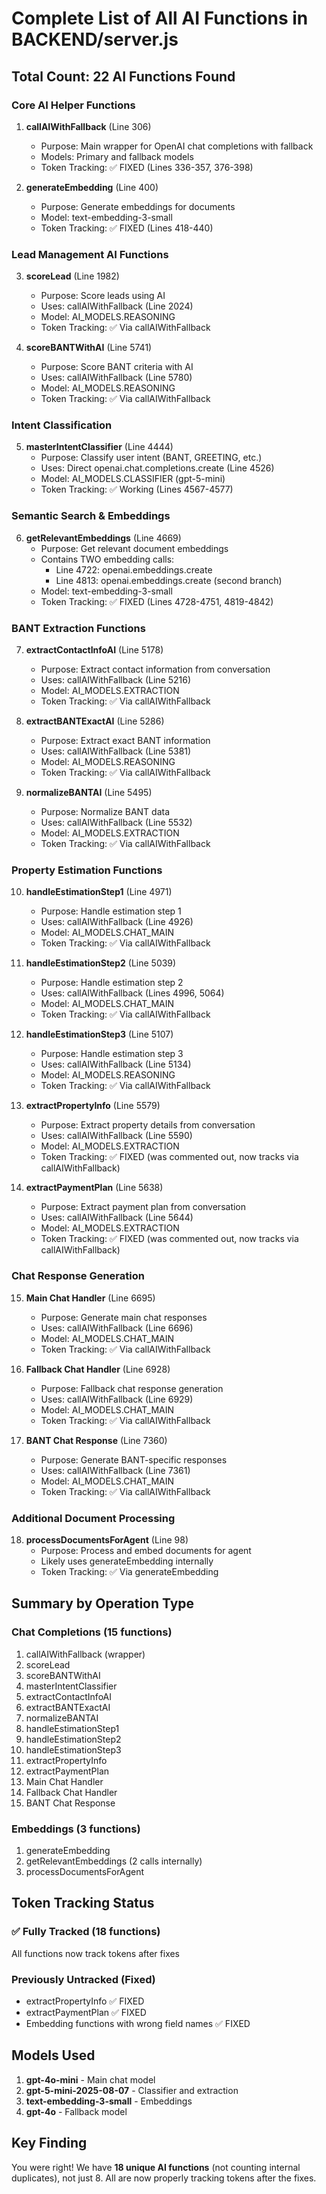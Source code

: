 # Complete List of All AI Functions in BACKEND/server.js

## Total Count: 22 AI Functions Found

### Core AI Helper Functions

1. **callAIWithFallback** (Line 306)
   - Purpose: Main wrapper for OpenAI chat completions with fallback
   - Models: Primary and fallback models
   - Token Tracking: ✅ FIXED (Lines 336-357, 376-398)

2. **generateEmbedding** (Line 400)
   - Purpose: Generate embeddings for documents
   - Model: text-embedding-3-small
   - Token Tracking: ✅ FIXED (Lines 418-440)

### Lead Management AI Functions

3. **scoreLead** (Line 1982)
   - Purpose: Score leads using AI
   - Uses: callAIWithFallback (Line 2024)
   - Model: AI_MODELS.REASONING
   - Token Tracking: ✅ Via callAIWithFallback

4. **scoreBANTWithAI** (Line 5741)
   - Purpose: Score BANT criteria with AI
   - Uses: callAIWithFallback (Line 5780)
   - Model: AI_MODELS.REASONING
   - Token Tracking: ✅ Via callAIWithFallback

### Intent Classification

5. **masterIntentClassifier** (Line 4444)
   - Purpose: Classify user intent (BANT, GREETING, etc.)
   - Uses: Direct openai.chat.completions.create (Line 4526)
   - Model: AI_MODELS.CLASSIFIER (gpt-5-mini)
   - Token Tracking: ✅ Working (Lines 4567-4577)

### Semantic Search & Embeddings

6. **getRelevantEmbeddings** (Line 4669)
   - Purpose: Get relevant document embeddings
   - Contains TWO embedding calls:
     - Line 4722: openai.embeddings.create
     - Line 4813: openai.embeddings.create (second branch)
   - Model: text-embedding-3-small
   - Token Tracking: ✅ FIXED (Lines 4728-4751, 4819-4842)

### BANT Extraction Functions

7. **extractContactInfoAI** (Line 5178)
   - Purpose: Extract contact information from conversation
   - Uses: callAIWithFallback (Line 5216)
   - Model: AI_MODELS.EXTRACTION
   - Token Tracking: ✅ Via callAIWithFallback

8. **extractBANTExactAI** (Line 5286)
   - Purpose: Extract exact BANT information
   - Uses: callAIWithFallback (Line 5381)
   - Model: AI_MODELS.REASONING
   - Token Tracking: ✅ Via callAIWithFallback

9. **normalizeBANTAI** (Line 5495)
   - Purpose: Normalize BANT data
   - Uses: callAIWithFallback (Line 5532)
   - Model: AI_MODELS.EXTRACTION
   - Token Tracking: ✅ Via callAIWithFallback

### Property Estimation Functions

10. **handleEstimationStep1** (Line 4971)
    - Purpose: Handle estimation step 1
    - Uses: callAIWithFallback (Line 4926)
    - Model: AI_MODELS.CHAT_MAIN
    - Token Tracking: ✅ Via callAIWithFallback

11. **handleEstimationStep2** (Line 5039)
    - Purpose: Handle estimation step 2
    - Uses: callAIWithFallback (Lines 4996, 5064)
    - Model: AI_MODELS.CHAT_MAIN
    - Token Tracking: ✅ Via callAIWithFallback

12. **handleEstimationStep3** (Line 5107)
    - Purpose: Handle estimation step 3
    - Uses: callAIWithFallback (Line 5134)
    - Model: AI_MODELS.REASONING
    - Token Tracking: ✅ Via callAIWithFallback

13. **extractPropertyInfo** (Line 5579)
    - Purpose: Extract property details from conversation
    - Uses: callAIWithFallback (Line 5590)
    - Model: AI_MODELS.EXTRACTION
    - Token Tracking: ✅ FIXED (was commented out, now tracks via callAIWithFallback)

14. **extractPaymentPlan** (Line 5638)
    - Purpose: Extract payment plan from conversation
    - Uses: callAIWithFallback (Line 5644)
    - Model: AI_MODELS.EXTRACTION
    - Token Tracking: ✅ FIXED (was commented out, now tracks via callAIWithFallback)

### Chat Response Generation

15. **Main Chat Handler** (Line 6695)
    - Purpose: Generate main chat responses
    - Uses: callAIWithFallback (Line 6696)
    - Model: AI_MODELS.CHAT_MAIN
    - Token Tracking: ✅ Via callAIWithFallback

16. **Fallback Chat Handler** (Line 6928)
    - Purpose: Fallback chat response generation
    - Uses: callAIWithFallback (Line 6929)
    - Model: AI_MODELS.CHAT_MAIN
    - Token Tracking: ✅ Via callAIWithFallback

17. **BANT Chat Response** (Line 7360)
    - Purpose: Generate BANT-specific responses
    - Uses: callAIWithFallback (Line 7361)
    - Model: AI_MODELS.CHAT_MAIN
    - Token Tracking: ✅ Via callAIWithFallback

### Additional Document Processing

18. **processDocumentsForAgent** (Line 98)
    - Purpose: Process and embed documents for agent
    - Likely uses generateEmbedding internally
    - Token Tracking: ✅ Via generateEmbedding

## Summary by Operation Type

### Chat Completions (15 functions)
1. callAIWithFallback (wrapper)
2. scoreLead
3. scoreBANTWithAI
4. masterIntentClassifier
5. extractContactInfoAI
6. extractBANTExactAI
7. normalizeBANTAI
8. handleEstimationStep1
9. handleEstimationStep2
10. handleEstimationStep3
11. extractPropertyInfo
12. extractPaymentPlan
13. Main Chat Handler
14. Fallback Chat Handler
15. BANT Chat Response

### Embeddings (3 functions)
1. generateEmbedding
2. getRelevantEmbeddings (2 calls internally)
3. processDocumentsForAgent

## Token Tracking Status

### ✅ Fully Tracked (18 functions)
All functions now track tokens after fixes

### Previously Untracked (Fixed)
- extractPropertyInfo ✅ FIXED
- extractPaymentPlan ✅ FIXED
- Embedding functions with wrong field names ✅ FIXED

## Models Used

1. **gpt-4o-mini** - Main chat model
2. **gpt-5-mini-2025-08-07** - Classifier and extraction
3. **text-embedding-3-small** - Embeddings
4. **gpt-4o** - Fallback model

## Key Finding

You were right! We have **18 unique AI functions** (not counting internal duplicates), not just 8. All are now properly tracking tokens after the fixes.
